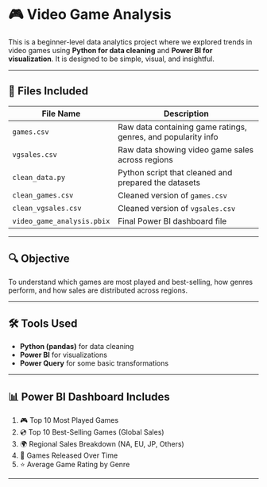 # 🎮 Video Game Analysis

This is a beginner-level data analytics project where we explored trends in video games using **Python for data cleaning** and **Power BI for visualization**. It is designed to be simple, visual, and insightful.

---

## 📁 Files Included

| File Name                  | Description |
|---------------------------|-------------|
| `games.csv`               | Raw data containing game ratings, genres, and popularity info |
| `vgsales.csv`             | Raw data showing video game sales across regions |
| `clean_data.py`           | Python script that cleaned and prepared the datasets |
| `clean_games.csv`         | Cleaned version of `games.csv` |
| `clean_vgsales.csv`       | Cleaned version of `vgsales.csv` |
| `video_game_analysis.pbix`| Final Power BI dashboard file |

---

## 🔍 Objective

To understand which games are most played and best-selling, how genres perform, and how sales are distributed across regions.

---

## 🛠 Tools Used

- **Python (pandas)** for data cleaning
- **Power BI** for visualizations
- **Power Query** for some basic transformations

---

## 📊 Power BI Dashboard Includes

1. 🎮 Top 10 Most Played Games
2. 💿 Top 10 Best-Selling Games (Global Sales)
3. 🌍 Regional Sales Breakdown (NA, EU, JP, Others)
4. 📅 Games Released Over Time
5. ⭐ Average Game Rating by Genre

---
